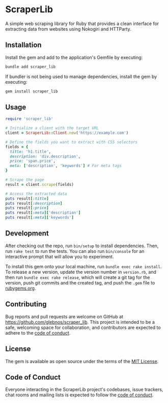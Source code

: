 # ScraperLib

A simple web scraping library for Ruby that provides a clean interface for extracting data from websites using Nokogiri and HTTParty.

## Installation

Install the gem and add to the application's Gemfile by executing:

```bash
bundle add scraper_lib
```

If bundler is not being used to manage dependencies, install the gem by executing:

```bash
gem install scraper_lib
```

## Usage

```ruby
require 'scraper_lib'

# Initialize a client with the target URL
client = ScraperLib::Client.new('https://example.com')

# Define the fields you want to extract with CSS selectors
fields = {
  title: 'h1.title',
  description: 'div.description',
  price: 'span.price',
  meta: ['description', 'keywords'] # For meta tags
}

# Scrape the page
result = client.scrape(fields)

# Access the extracted data
puts result[:title]
puts result[:description]
puts result[:price]
puts result[:meta]['description']
puts result[:meta]['keywords']
```

## Development

After checking out the repo, run `bin/setup` to install dependencies. Then, run `rake test` to run the tests. You can also run `bin/console` for an interactive prompt that will allow you to experiment.

To install this gem onto your local machine, run `bundle exec rake install`. To release a new version, update the version number in `version.rb`, and then run `bundle exec rake release`, which will create a git tag for the version, push git commits and the created tag, and push the `.gem` file to [rubygems.org](https://rubygems.org).

## Contributing

Bug reports and pull requests are welcome on GitHub at https://github.com/glebnos/scraper_lib. This project is intended to be a safe, welcoming space for collaboration, and contributors are expected to adhere to the [code of conduct](https://github.com/glebnos/scraper_lib/blob/master/CODE_OF_CONDUCT.md).

## License

The gem is available as open source under the terms of the [MIT License](https://opensource.org/licenses/MIT).

## Code of Conduct

Everyone interacting in the ScraperLib project's codebases, issue trackers, chat rooms and mailing lists is expected to follow the [code of conduct](https://github.com/glebnos/scraper_lib/blob/master/CODE_OF_CONDUCT.md).

